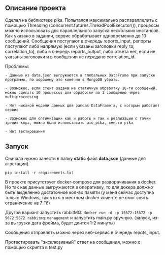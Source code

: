 ## Описание проекта

Сделал на библиотеке pika. 
Попытался максимально распараллелить с помощью Threading (concurrent.futures.ThreadPoolExecutor()), процессы можно использовать для параллельного запуска нескольких инстансов.
Как указано в задании, сервис обрабатывает одновременно до 10 сообщений.
Сообщения поступают в очередь reports_input, репорты поступают либо напрямую (если указаны заголовки reply_to, correlation_to), либо в очередь reports_output, либо ответа нет, если не указаны заголовки и в сообщении не передано correlation_id.

Проблемы:
    
    - Данные из data.json выгружаются в глобальных DataFrame при запуске программы, по хорошему это конечно в MongoDB убрать.
    
    - Возможно, если стоит задача на статичную обработку 10-ти сообщений, можно сделать 10 процессов для обработки по 1 сообщению через multiproccesing
    
    - Нет никакой модели данных для pandas DataFrame'а, с которым работает сервис
    
    - Возможно для оптимизации как и работы и так и реализации с точки зрения кода, можно было использовать aio_pika, вместо pika
    
    - Нет тестирования

## Запуск

Сначала нужно занести в папку **static** файл **data.json** (данные для агрегации). 

`pip install -r requirements.txt`

В проекте присутствует docker-compose для разворачивания в docker. Но так как данные выгружаются в оперативку, то для докера должно быть выделенно достаточное кол-во памяти (у меня сейчас доступна только Windows, так что я в местном docker клиенте не смог снять ограничение на 7 Гб)

Другой вариант запустить rabbitMQ: `docker run -d -p 15672:15672 -p 5672:5672 rabbitmq:management` и запустить main.py вручную. (запуск, из-за выгрузки дата фрейма, будет длится 1-2 минуты)

Сообщения отправлять можно через веб-сервис в очередь repots_input.

Протестировать "эксклюзивный" ответ на сообщения, можно с помощью скрипта в test.py
